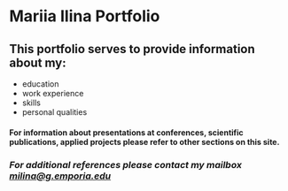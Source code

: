 # Mariia Ilina Portfolio
## This portfolio serves to provide information about my: 
* education
* work experience
* skills
* personal qualities
#### For information about presentations at conferences, scientific publications, applied projects please refer to other sections on this site.
### *For additional references please contact my mailbox **milina@g.emporia.edu***
